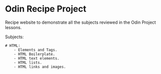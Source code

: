 # Odin Recipe Project

Recipe website to demonstrate all the subjects reviewed in the Odin Project lessons.

Subjects:

    # HTML:
        - Elements and Tags.
        - HTML Boilerplate.
        - HTML text elements.
        - HTML lists.
        - HTML links and images.
